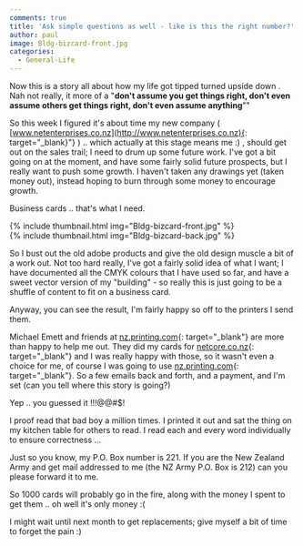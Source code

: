 ```yaml
---
comments: true
title: 'Ask simple questions as well - like is this the right number?'
author: paul
image: Bldg-bizcard-front.jpg
categories:
  - General-Life
---
```

Now this is a story all about how my life got tipped turned upside down . Nah not really, it more of a "**don't assume you get things right, don't even assume others get things right, don't even assume anything**""

So this week I figured it's about time my new company ( [www.netenterprises.co.nz](http://www.netenterprises.co.nz){: target="_blank}"} ) .. which actually at this stage means me :) , should get out on the sales trail; I need to drum up some future work. I've got a bit going on at the moment, and have some fairly solid future prospects, but I really want to push some growth. I haven't taken any drawings yet (taken money out), instead hoping to burn through some money to encourage growth.

Business cards .. that's what I need.

{% include thumbnail.html img="Bldg-bizcard-front.jpg" %}  
{% include thumbnail.html img="Bldg-bizcard-back.jpg" %}  

So I bust out the old adobe products and give the old design muscle a bit of a work out. Not too hard really, I've got a fairly solid idea of what I want; I have documented all the CMYK colours that I have used so far, and have a sweet vector version of my "building" - so really this is just going to be a shuffle of content to fit on a business card.


Anyway, you can see the result, I'm fairly happy so off to the printers I send them.

Michael Emett and friends at [nz.printing.com](http://nz.printing.com){: target="_blank"} are more than happy to help me out. They did my cards for [netcore.co.nz](http://www.netcore.co.nz){: target="_blank"} and I was really happy with those, so it wasn't even a choice for me, of course I was going to use [nz.printing.com](http://nz.printing.com){: target="_blank"}. So a few emails back and forth, and a payment, and I'm set (can you tell where this story is going?)

Yep .. you guessed it !!!@@#$!

I proof read that bad boy a million times. I printed it out and sat the thing on my kitchen table for others to read. I read each and every word individually to ensure correctness ...

Just so you know, my P.O. Box number is 221. If you are the New Zealand Army and get mail addressed to me (the NZ Army P.O. Box is 212) can you please forward it to me.

So 1000 cards will probably go in the fire, along with the money I spent to get them .. oh well it's only money :(

I might wait until next month to get replacements; give myself a bit of time to forget the pain :)
